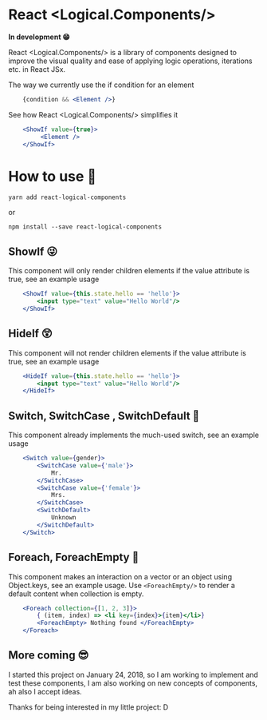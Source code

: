 # React <Logical.Components/>
**In development 😁**

React <Logical.Components/> is a library of components designed to improve the visual quality and ease of applying logic operations, iterations etc. in React JSx.

The way we currently use the if condition for an element
```jsx
    {condition && <Element />}
```
See how React <Logical.Components/> simplifies it
```jsx
    <ShowIf value={true}>
         <Element />
    </ShowIf>
```
# How to use 🧐

    yarn add react-logical-components
or

    npm install --save react-logical-components

## ShowIf 😜
This component will only render children elements if the value attribute is true, see an example usage
```jsx
    <ShowIf value={this.state.hello == 'hello'}>
    	<input type="text" value="Hello World"/>
    </ShowIf>
```
## HideIf 😲
This component will not render children elements if the value attribute is true, see an example usage
```jsx
    <HideIf value={this.state.hello == 'hello'}>
    	<input type="text" value="Hello World"/>
    </HideIf>
```
## Switch, SwitchCase , SwitchDefault 🤗
This component already implements the much-used switch, see an example usage
```jsx
    <Switch value={gender}>
    	<SwitchCase value={'male'}>
            Mr.
    	</SwitchCase>
    	<SwitchCase value={'female'}>
            Mrs.
    	</SwitchCase>
        <SwitchDefault>
            Unknown
        </SwitchDefault>
    </Switch>
```
## Foreach, ForeachEmpty 🤩
This component makes an interaction on a vector or an object using Object.keys, see an example usage.
Use `<ForeachEmpty/>` to render a default content when collection is empty.
```jsx
    <Foreach collection={[1, 2, 3]}>
        { (item, index) => <li key={index}>{item}</li>}
        <ForeachEmpty> Nothing found </ForeachEmpty>
    </Foreach>
```

## More coming 😎
I started this project on January 24, 2018, so I am working to implement and test these components, I am also working on new concepts of components, ah also I accept ideas.

Thanks for being interested in my little project: D
